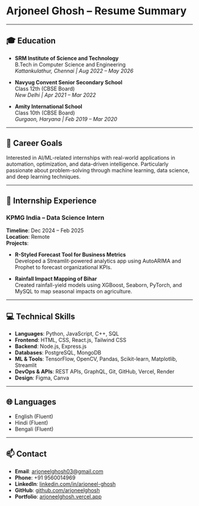 # Arjoneel Ghosh – Resume Summary

---

## 🎓 Education

- **SRM Institute of Science and Technology**  
  B.Tech in Computer Science and Engineering  
  *Kattankulathur, Chennai | Aug 2022 – May 2026*

- **Navyug Convent Senior Secondary School**  
  Class 12th (CBSE Board)  
  *New Delhi | Apr 2021 – Mar 2022*

- **Amity International School**  
  Class 10th (CBSE Board)  
  *Gurgaon, Haryana | Feb 2019 – Mar 2020*

---

## 🎯 Career Goals

Interested in AI/ML-related internships with real-world applications in automation, optimization, and data-driven intelligence. Particularly passionate about problem-solving through machine learning, data science, and deep learning techniques.

---

## 💼 Internship Experience

### KPMG India – Data Science Intern
**Timeline**: Dec 2024 – Feb 2025  
**Location**: Remote  
**Projects**:
- **R-Styled Forecast Tool for Business Metrics**  
  Developed a Streamlit-powered analytics app using AutoARIMA and Prophet to forecast organizational KPIs.

- **Rainfall Impact Mapping of Bihar**  
  Created rainfall-yield models using XGBoost, Seaborn, PyTorch, and MySQL to map seasonal impacts on agriculture.

---

## 💻 Technical Skills

- **Languages**: Python, JavaScript, C++, SQL  
- **Frontend**: HTML, CSS, React.js, Tailwind CSS  
- **Backend**: Node.js, Express.js  
- **Databases**: PostgreSQL, MongoDB  
- **ML & Tools**: TensorFlow, OpenCV, Pandas, Scikit-learn, Matplotlib, Streamlit  
- **DevOps & APIs**: REST APIs, GraphQL, Git, GitHub, Vercel, Render  
- **Design**: Figma, Canva  

---

## 🌐 Languages

- English (Fluent)  
- Hindi (Fluent)  
- Bengali (Fluent)  

---

## 📫 Contact

- **Email**: arjoneelghosh03@gmail.com  
- **Phone**: +91 9560014969  
- **LinkedIn**: [linkedin.com/in/arjoneel-ghosh](https://www.linkedin.com/in/arjoneel-ghosh/)  
- **GitHub**: [github.com/arjoneelghosh](https://github.com/arjoneelghosh)  
- **Portfolio**: [arjoneelghosh.vercel.app](https://arjoneelghosh.vercel.app)

